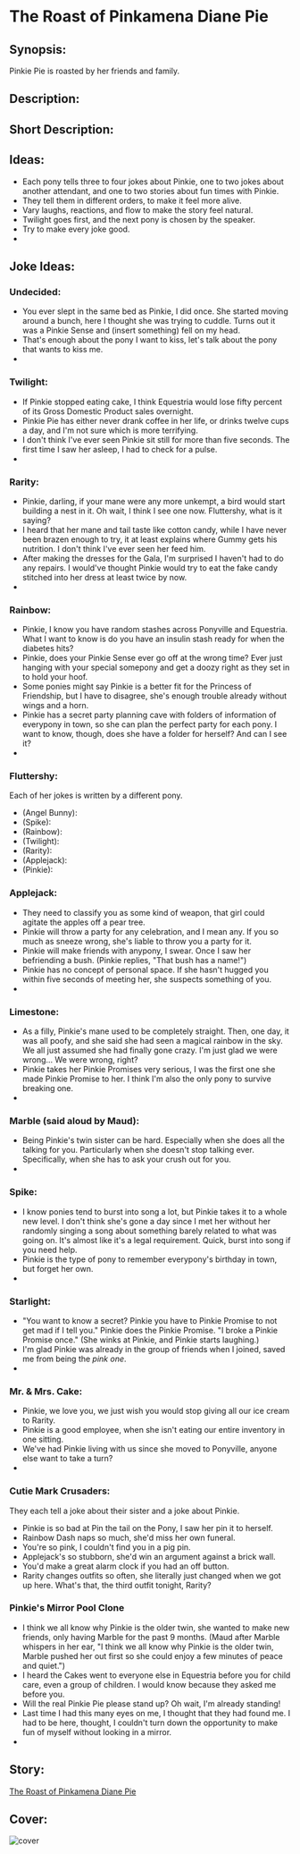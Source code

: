 # The Roast of Pinkamena Diane Pie

## Synopsis:
Pinkie Pie is roasted by her friends and family.

## Description:


## Short Description:


## Ideas:
- Each pony tells three to four jokes about Pinkie, one to two jokes about another attendant, and one to two stories about fun times with Pinkie.
- They tell them in different orders, to make it feel more alive.
- Vary laughs, reactions, and flow to make the story feel natural.
- Twilight goes first, and the next pony is chosen by the speaker.
- Try to make every joke good.
- 


## Joke Ideas:

### Undecided:
- You ever slept in the same bed as Pinkie, I did once. She started moving around a bunch, here I thought she was trying to cuddle. Turns out it was a Pinkie Sense and (insert something) fell on my head.
- That's enough about the pony I want to kiss, let's talk about the pony that wants to kiss me.
- 

### Twilight:
- If Pinkie stopped eating cake, I think Equestria would lose fifty percent of its Gross Domestic Product sales overnight.
- Pinkie Pie has either never drank coffee in her life, or drinks twelve cups a day, and I'm not sure which is more terrifying.
- I don't think I've ever seen Pinkie sit still for more than five seconds. The first time I saw her asleep, I had to check for a pulse.
- 

### Rarity:
- Pinkie, darling, if your mane were any more unkempt, a bird would start building a nest in it. Oh wait, I think I see one now. Fluttershy, what is it saying?
- I heard that her mane and tail taste like cotton candy, while I have never been brazen enough to try, it at least explains where Gummy gets his nutrition. I don't think I've ever seen her feed him.
- After making the dresses for the Gala, I'm surprised I haven't had to do any repairs. I would've thought Pinkie would try to eat the fake candy stitched into her dress at least twice by now.
- 

### Rainbow:
- Pinkie, I know you have random stashes across Ponyville and Equestria. What I want to know is do you have an insulin stash ready for when the diabetes hits?
- Pinkie, does your Pinkie Sense ever go off at the wrong time? Ever just hanging with your special somepony and get a doozy right as they set in to hold your hoof.
- Some ponies might say Pinkie is a better fit for the Princess of Friendship, but I have to disagree, she's enough trouble already without wings and a horn.
- Pinkie has a secret party planning cave with folders of information of everypony in town, so she can plan the perfect party for each pony. I want to know, though, does she have a folder for herself? And can I see it?
- 

### Fluttershy:
Each of her jokes is written by a different pony.
- (Angel Bunny): 
- (Spike): 
- (Rainbow): 
- (Twilight): 
- (Rarity): 
- (Applejack): 
- (Pinkie): 

### Applejack:
- They need to classify you as some kind of weapon, that girl could agitate the apples off a pear tree.
- Pinkie will throw a party for any celebration, and I mean any. If you so much as sneeze wrong, she's liable to throw you a party for it.
- Pinkie will make friends with anypony, I swear. Once I saw her befriending a bush. (Pinkie replies, "That bush has a name!")
- Pinkie has no concept of personal space. If she hasn't hugged you within five seconds of meeting her, she suspects something of you.
- 

### Limestone:
- As a filly, Pinkie's mane used to be completely straight. Then, one day, it was all poofy, and she said she had seen a magical rainbow in the sky. We all just assumed she had finally gone crazy. I'm just glad we were wrong… We were wrong, right?
- Pinkie takes her Pinkie Promises very serious, I was the first one she made Pinkie Promise to her. I think I'm also the only pony to survive breaking one.
- 

### Marble (said aloud by Maud):
- Being Pinkie's twin sister can be hard. Especially when she does all the talking for you. Particularly when she doesn't stop talking ever. Specifically, when she has to ask your crush out for you.
- 

### Spike:
- I know ponies tend to burst into song a lot, but Pinkie takes it to a whole new level. I don't think she's gone a day since I met her without her randomly singing a song about something barely related to what was going on. It's almost like it's a legal requirement. Quick, burst into song if you need help.
- Pinkie is the type of pony to remember everypony's birthday in town, but forget her own.
- 

### Starlight:
- "You want to know a secret? Pinkie you have to Pinkie Promise to not get mad if I tell you." Pinkie does the Pinkie Promise. "I broke a Pinkie Promise once." (She winks at Pinkie, and Pinkie starts laughing.)
- I'm glad Pinkie was already in the group of friends when I joined, saved me from being the *pink one*.
- 

### Mr. & Mrs. Cake:
- Pinkie, we love you, we just wish you would stop giving all our ice cream to Rarity.
- Pinkie is a good employee, when she isn't eating our entire inventory in one sitting.
- We've had Pinkie living with us since she moved to Ponyville, anyone else want to take a turn?
- 

### Cutie Mark Crusaders:
They each tell a joke about their sister and a joke about Pinkie.
- Pinkie is so bad at Pin the tail on the Pony, I saw her pin it to herself.
- Rainbow Dash naps so much, she'd miss her own funeral.
- You're so pink, I couldn't find you in a pig pin.
- Applejack's so stubborn, she'd win an argument against a brick wall.
- You'd make a great alarm clock if you had an off button.
- Rarity changes outfits so often, she literally just changed when we got up here. What's that, the third outfit tonight, Rarity?

### Pinkie's Mirror Pool Clone
- I think we all know why Pinkie is the older twin, she wanted to make new friends, only having Marble for the past 9 months. (Maud after Marble whispers in her ear, "I think we all know why Pinkie is the older twin, Marble pushed her out first so she could enjoy a few minutes of peace and quiet.")
- I heard the Cakes went to everyone else in Equestria before you for child care, even a group of children. I would know because they asked me before you.
- Will the real Pinkie Pie please stand up? Oh wait, I'm already standing!
- Last time I had this many eyes on me, I thought that they had found me. I had to be here, thought, I couldn't turn down the opportunity to make fun of myself without looking in a mirror.
- 

## Story:
[The Roast of Pinkamena Diane Pie](./the-roast-of-pinkamena-diane-pie.md)

## Cover:
![cover](./the-roasting-of-pinkamena-diane-pie-cover.png)
